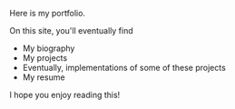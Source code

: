 Here is my portfolio.

On this site, you'll eventually find
* My biography
* My projects
* Eventually, implementations of some of these projects
* My resume

I hope you enjoy reading this!
